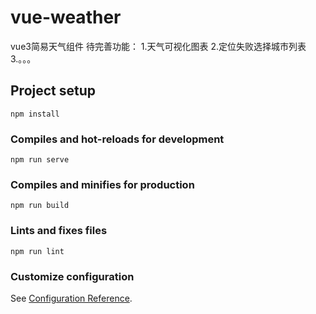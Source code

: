 # vue-weather
vue3简易天气组件
待完善功能：
1.天气可视化图表
2.定位失败选择城市列表
3.。。。


## Project setup
```
npm install
```

### Compiles and hot-reloads for development
```
npm run serve
```

### Compiles and minifies for production
```
npm run build
```

### Lints and fixes files
```
npm run lint
```

### Customize configuration
See [Configuration Reference](https://cli.vuejs.org/config/).
